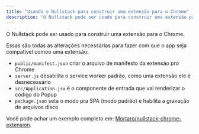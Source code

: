 ```yaml
---
title: "Usando o Nullstack para construir uma extensão para o Chrome"
description: "O Nullstack pode ser usado para construir uma extensão para o Chrome"
---
```

O Nullstack pode ser usado para construir uma extensão para o Chrome.

Essas são todas as alterações necessárias para fazer com que o app seja compatível comoo uma extensão:

- `public/manifest.json` criar o arquivo de manifesto da extensão pro Chrome
- `server.js` desabilita o service worker padrão, como uma extensão ele é desnecessário
- `src/Application.jsx` é o componente de entrada que vai renderizar o código do Popup
- `package.json` seta o modo pra SPA (modo padrão) e habilita a gravação de arquivos disco

Você pode achar um exemplo completo em: [Mortaro/nullstack-chrome-extension](https://github.com/Mortaro/nullstack-chrome-extension).
